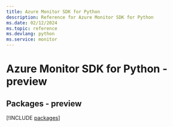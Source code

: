 ```yaml
---
title: Azure Monitor SDK for Python
description: Reference for Azure Monitor SDK for Python
ms.date: 02/12/2024
ms.topic: reference
ms.devlang: python
ms.service: monitor
---
```

# Azure Monitor SDK for Python - preview
## Packages - preview
[!INCLUDE [packages](monitor-index.md)]